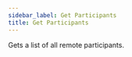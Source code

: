 ```yaml
---
sidebar_label: Get Participants
title: Get Participants
---
```

Gets a list of all remote participants.
